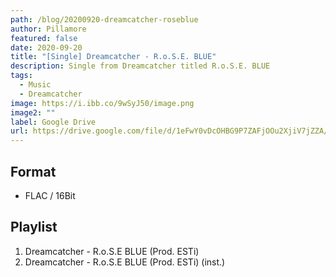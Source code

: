 ```yaml
---
path: /blog/20200920-dreamcatcher-roseblue
author: Pillamore
featured: false
date: 2020-09-20
title: "[Single] Dreamcatcher - R.o.S.E. BLUE"
description: Single from Dreamcatcher titled R.o.S.E. BLUE
tags:
  - Music
  - Dreamcatcher
image: https://i.ibb.co/9wSyJ50/image.png
image2: ""
label: Google Drive
url: https://drive.google.com/file/d/1eFwY0vDcOHBG9P7ZAFjOOu2XjiV7jZZA/view?usp=sharing
---
```


## Format

- FLAC / 16Bit

## Playlist

1.  Dreamcatcher - R.o.S.E BLUE (Prod. ESTi)
2.  Dreamcatcher - R.o.S.E BLUE (Prod. ESTi) (inst.)
